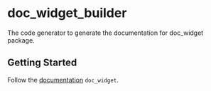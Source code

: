 # doc_widget_builder

The code generator to generate the documentation for doc_widget package.

## Getting Started

Follow the [documentation](https://github.com/isacjunior/doc_widget) `doc_widget`.
